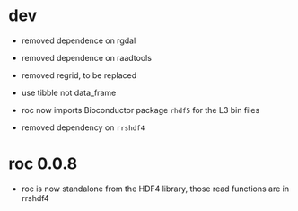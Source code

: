 # dev

* removed dependence on rgdal

* removed dependence on raadtools

* removed regrid, to be replaced 

* use tibble not data_frame

* roc now imports Bioconductor package `rhdf5` for the L3 bin files

* removed dependency on `rrshdf4`

# roc 0.0.8

* roc is now standalone from the HDF4 library, those read functions are in rrshdf4
 
 
